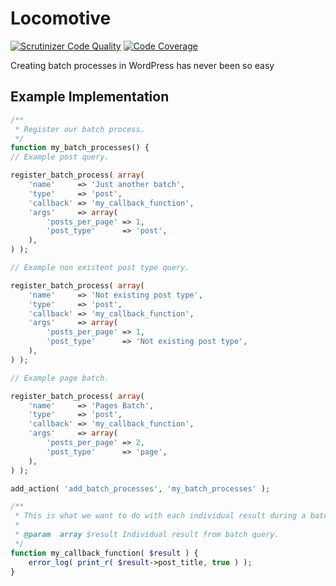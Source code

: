 # Locomotive

[![Scrutinizer Code Quality](https://scrutinizer-ci.com/g/reaktivstudios/locomotive/badges/quality-score.png?b=master&s=86399ae1ed8459dbcaa0c4a5d5e34947d7454cf8)](https://scrutinizer-ci.com/g/reaktivstudios/locomotive/?branch=master) [![Code Coverage](https://scrutinizer-ci.com/g/reaktivstudios/locomotive/badges/coverage.png?b=master&s=656ebaea7636b3882b1834f7226c53327e826bb2)](https://scrutinizer-ci.com/g/reaktivstudios/locomotive/?branch=master)

Creating batch processes in WordPress has never been so easy

## Example Implementation

``` php
/**
 * Register our batch process.
 */
function my_batch_processes() {
// Example post query.

register_batch_process( array(
	'name'     => 'Just another batch',
	'type'     => 'post',
	'callback' => 'my_callback_function',
	'args'     => array(
		'posts_per_page' => 1,
		'post_type'      => 'post',
	),
) );

// Example non existent post type query.

register_batch_process( array(
	'name'     => 'Not existing post type',
	'type'     => 'post',
	'callback' => 'my_callback_function',
	'args'     => array(
		'posts_per_page' => 1,
		'post_type'      => 'Not existing post type',
	),
) );

// Example page batch.

register_batch_process( array(
	'name'     => 'Pages Batch',
	'type'     => 'post',
	'callback' => 'my_callback_function',
	'args'     => array(
		'posts_per_page' => 2,
		'post_type'      => 'page',
	),
) );

add_action( 'add_batch_processes', 'my_batch_processes' );

/**
 * This is what we want to do with each individual result during a batch routine/
 *
 * @param  array $result Individual result from batch query.
 */
function my_callback_function( $result ) {
	error_log( print_r( $result->post_title, true ) );
}
```
